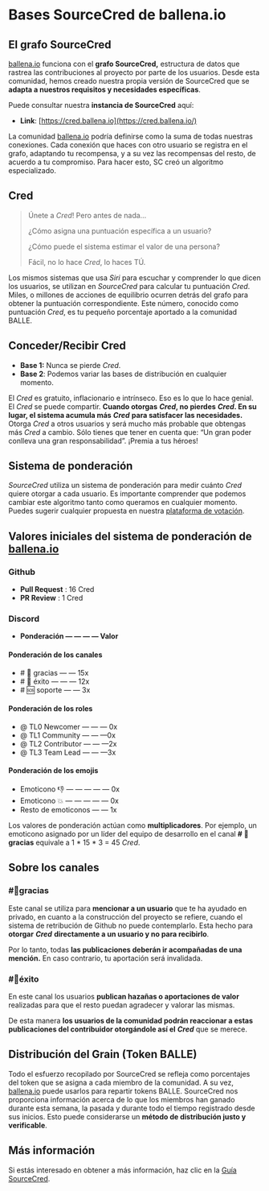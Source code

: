# Bases SourceCred de ballena.io

## El grafo SourceCred <a id="29f6"></a>

[ballena.io](https://ballena.io/) funciona con el **grafo SourceCred,** estructura de datos que rastrea las contribuciones al proyecto por parte de los usuarios. Desde esta comunidad, hemos creado nuestra propia versión de SourceCred que se **adapta a nuestros requisitos y necesidades específicas**.

Puede consultar nuestra **instancia de SourceCred** aquí:

* **Link**: [https://cred.ballena.io](https://cred.ballena.io/)

La comunidad [ballena.io](https://ballena.io/) podría definirse como la suma de todas nuestras conexiones. Cada conexión que haces con otro usuario se registra en el grafo, adaptando tu recompensa, y a su vez las recompensas del resto, de acuerdo a tu compromiso. Para hacer esto, SC creó un algoritmo especializado.

## Cred <a id="7e0e"></a>

> Únete a _Cred_! Pero antes de nada…
>
> ¿Cómo asigna una puntuación específica a un usuario?
>
> ¿Cómo puede el sistema estimar el valor de una persona?
>
> Fácil, no lo hace _Cred_, lo haces TÚ.

Los mismos sistemas que usa _Siri_ para escuchar y comprender lo que dicen los usuarios, se utilizan en _SourceCred_ para calcular tu puntuación _Cred_. Miles, o millones de acciones de equilibrio ocurren detrás del grafo para obtener la puntuación correspondiente. Este número, conocido como puntuación _Cred_, es tu pequeño porcentaje aportado a la comunidad BALLE.

## Conceder/Recibir Cred <a id="7652"></a>

* **Base 1:** Nunca se pierde _Cred_.
* **Base 2**: Podemos variar las bases de distribución en cualquier momento.

El _Cred_ es gratuito, inflacionario e intrínseco. Eso es lo que lo hace genial. El _Cred_ se puede compartir. **Cuando otorgas** _**Cred**_**, no pierdes** _**Cred**_**. En su lugar, el sistema acumula más** _**Cred**_ **para satisfacer las necesidades.** Otorga _Cred_ a otros usuarios y será mucho más probable que obtengas más _Cred_ a cambio. Sólo tienes que tener en cuenta que: “Un gran poder conlleva una gran responsabilidad”. ¡Premia a tus héroes!

## Sistema de ponderación <a id="6a74"></a>

_SourceCred_ utiliza un sistema de ponderación para medir cuánto _Cred_ quiere otorgar a cada usuario. Es importante comprender que podemos cambiar este algoritmo tanto como queramos en cualquier momento. Puedes sugerir cualquier propuesta en nuestra [plataforma de votación](https://vote.ballena.io/#/).

## Valores iniciales del sistema de ponderación de [ballena.io](https://ballena.io/) <a id="0117"></a>

### Github

* **Pull Request** : 16 Cred
* **PR Review** : 1 Cred

### Discord

* **Ponderación — — — — Valor**

#### Ponderación de los canales

* \# 💙 gracias — — 15x
* \# 🎉 éxito — — — 12x
* \# 🆘 soporte — — 3x

#### Ponderación de los roles

* @ TL0 Newcomer — — — 0x
* @ TL1 Community — — —0x
* @ TL2 Contributor — — —2x
* @ TL3 Team Lead — — —3x

#### Ponderación de los emojis

* Emoticono 👎 — — — — — 0x
* Emoticono 💥 — — — — — 0x
* Resto de emoticonos — — 1x

Los valores de ponderación actúan como **multiplicadores**. Por ejemplo, un emoticono asignado por un líder del equipo de desarrollo en el canal **\# 💙 gracias** equivale a 1 \* 15 \* 3 = 45 _Cred_.

## Sobre los canales <a id="aa97"></a>

### \#💙gracias <a id="baed"></a>

Este canal se utiliza para **mencionar a un usuario** que te ha ayudado en privado, en cuanto a la construcción del proyecto se refiere, cuando el sistema de retribución de Github no puede contemplarlo. Esta hecho para **otorgar** _**Cred**_ **directamente a un usuario y no para recibirlo**.

Por lo tanto, todas **las publicaciones deberán ir acompañadas de una mención.** En caso contrario, tu aportación será invalidada.



### \#🎉éxito <a id="d98d"></a>

En este canal los usuarios **publican hazañas o aportaciones de valor** realizadas para que el resto puedan agradecer y valorar las mismas.

De esta manera **los usuarios de la comunidad podrán reaccionar a estas publicaciones del contribuidor otorgándole así el** _**Cred**_ que se merece.

## Distribución del Grain \(Token BALLE\) <a id="0679"></a>

Todo el esfuerzo recopilado por SourceCred se refleja como porcentajes del token que se asigna a cada miembro de la comunidad. A su vez, [ballena.io](https://ballena.io/) puede usarlos para repartir tokens BALLE. SourceCred nos proporciona información acerca de lo que los miembros han ganado durante esta semana, la pasada y durante todo el tiempo registrado desde sus inicios. Esto puede considerarse un **método de distribución justo y verificable**.

## Más información <a id="e70d"></a>

Si estás interesado en obtener a más información, haz clic en la [Guía SourceCred](https://sourcecred.io/docs/beta/cred/).





